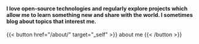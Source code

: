 ---
---
#### I love open-source technologies and regularly explore projects which allow me to learn something new and share with the world. I sometimes blog about topics that interest me.

{{< button href="/about/" target="_self" >}}
about me
{{< /button >}}